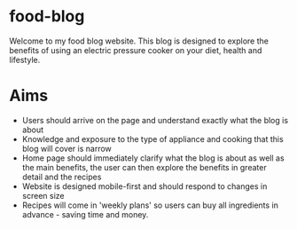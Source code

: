 # food-blog

Welcome to my food blog website. This blog is designed to explore the benefits of using an electric pressure cooker on your diet, health and lifestyle.


# Aims
* Users should arrive on the page and understand exactly what the blog is about
 * Knowledge and exposure to the type of appliance and cooking that this blog will cover is narrow
 * Home page should immediately clarify what the blog is about as well as the main benefits, the user can then explore the benefits in greater detail and the recipes
* Website is designed mobile-first and should respond to changes in screen size
* Recipes will come in 'weekly plans' so users can buy all ingredients in advance - saving time and money.
